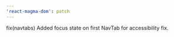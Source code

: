 ```yaml
---
'react-magma-dom': patch
---
```


fix(navtabs) Added focus state on first NavTab for accessibility fix.
